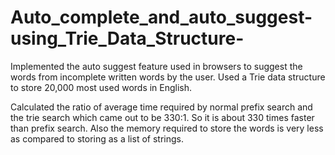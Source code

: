 # Auto_complete_and_auto_suggest-using_Trie_Data_Structure-

Implemented the auto suggest feature used in browsers to suggest the words from incomplete written words by the user. Used a Trie data structure to store 20,000 most used words in English.

Calculated the ratio of average time required by normal prefix search and the trie search which came out to be 330:1. So it is about 330 times faster than prefix search. Also the memory required to store the words is very less as compared to storing as a list of strings.
